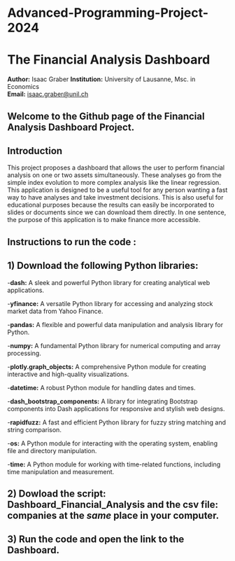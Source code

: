 # Advanced-Programming-Project-2024

# The Financial Analysis Dashboard

**Author:** Isaac Graber 
**Institution:** University of Lausanne, Msc. in Economics  
**Email:** isaac.graber@unil.ch


## Welcome to the Github page of the Financial Analysis Dashboard Project.

## Introduction

This project proposes a dashboard that allows the user to perform financial analysis on one or two assets simultaneously. These analyses go from the simple index evolution to more complex analysis like the linear regression. This application is designed to be a useful tool for any person wanting a fast way to have analyses and take investment decisions. This is also useful for educational purposes because the results can easily be incorporated to slides or documents since we can download them directly. In one sentence, the purpose of this application is to make finance more accessible.

## Instructions to run the code :
## 1) Download the following Python libraries:

-**dash:** A sleek and powerful Python library for creating analytical web applications.

-**yfinance:** A versatile Python library for accessing and analyzing stock market data from Yahoo Finance.

-**pandas:** A flexible and powerful data manipulation and analysis library for Python.

-**numpy:** A fundamental Python library for numerical computing and array processing.

-**plotly.graph_objects:** A comprehensive Python module for creating interactive and high-quality visualizations.

-**datetime:** A robust Python module for handling dates and times.

-**dash_bootstrap_components:** A library for integrating Bootstrap components into Dash applications for responsive and stylish web designs.

-**rapidfuzz:** A fast and efficient Python library for fuzzy string matching and string comparison.

-**os:** A Python module for interacting with the operating system, enabling file and directory manipulation.

-**time:** A Python module for working with time-related functions, including time manipulation and measurement.

## 2) Dowload the script: Dashboard_Financial_Analysis and the csv file: companies at the *same* place in your computer.

## 3) Run the code and open the link to the Dashboard.
